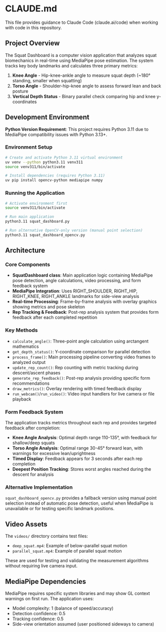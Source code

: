 # CLAUDE.md

This file provides guidance to Claude Code (claude.ai/code) when working with code in this repository.

## Project Overview

The Squat Dashboard is a computer vision application that analyzes squat biomechanics in real-time using MediaPipe pose estimation. The system tracks key body landmarks and calculates three primary metrics:

1. **Knee Angle** - Hip-knee-ankle angle to measure squat depth (~180° standing, smaller when squatting)
2. **Torso Angle** - Shoulder-hip-knee angle to assess forward lean and back posture
3. **Vertical Depth Status** - Binary parallel check comparing hip and knee y-coordinates

## Development Environment

**Python Version Requirement**: This project requires Python 3.11 due to MediaPipe compatibility issues with Python 3.13+.

### Environment Setup
```bash
# Create and activate Python 3.11 virtual environment
uv venv --python python3.11 venv311
source venv311/bin/activate

# Install dependencies (requires Python 3.11)
uv pip install opencv-python mediapipe numpy
```

### Running the Application
```bash
# Activate environment first
source venv311/bin/activate

# Run main application
python3.11 squat_dashboard.py

# Run alternative OpenCV-only version (manual point selection)
python3.11 squat_dashboard_opencv.py
```

## Architecture

### Core Components

- **SquatDashboard class**: Main application logic containing MediaPipe pose detection, angle calculations, video processing, and form feedback system
- **MediaPipe Integration**: Uses RIGHT_SHOULDER, RIGHT_HIP, RIGHT_KNEE, RIGHT_ANKLE landmarks for side-view analysis
- **Real-time Processing**: Frame-by-frame analysis with overlay graphics showing metrics and pose skeleton
- **Rep Tracking & Feedback**: Post-rep analysis system that provides form feedback after each completed repetition

### Key Methods

- `calculate_angle()`: Three-point angle calculation using arctangent mathematics
- `get_depth_status()`: Y-coordinate comparison for parallel detection
- `process_frame()`: Main processing pipeline converting video frames to analyzed output
- `update_rep_count()`: Rep counting with metric tracking during descent/ascent phases
- `generate_rep_feedback()`: Post-rep analysis providing specific form recommendations
- `draw_metrics()`: Overlay rendering with timed feedback display
- `run_webcam()`/`run_video()`: Video input handlers for live camera or file playback

### Form Feedback System

The application tracks metrics throughout each rep and provides targeted feedback after completion:
- **Knee Angle Analysis**: Optimal depth range 110-135°, with feedback for shallow/deep squats
- **Torso Angle Analysis**: Optimal range 30-45° forward lean, with warnings for excessive lean/uprightness
- **Timed Display**: Feedback appears for 3 seconds after each rep completion
- **Deepest Position Tracking**: Stores worst angles reached during the descent for analysis

### Alternative Implementation

`squat_dashboard_opencv.py` provides a fallback version using manual point selection instead of automatic pose detection, useful when MediaPipe is unavailable or for testing specific landmark positions.

## Video Assets

The `videos/` directory contains test files:
- `deep_squat.mp4`: Example of below-parallel squat motion
- `parallel_squat.mp4`: Example of parallel squat motion

These are used for testing and validating the measurement algorithms without requiring live camera input.

## MediaPipe Dependencies

MediaPipe requires specific system libraries and may show GL context warnings on first run. The application uses:
- Model complexity: 1 (balance of speed/accuracy)
- Detection confidence: 0.5
- Tracking confidence: 0.5
- Side-view orientation assumed (user positioned sideways to camera)